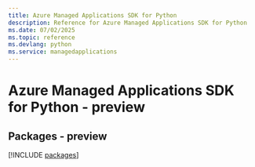 ```yaml
---
title: Azure Managed Applications SDK for Python
description: Reference for Azure Managed Applications SDK for Python
ms.date: 07/02/2025
ms.topic: reference
ms.devlang: python
ms.service: managedapplications
---
```

# Azure Managed Applications SDK for Python - preview
## Packages - preview
[!INCLUDE [packages](managed-applications-index.md)]